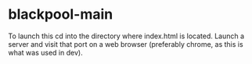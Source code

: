# blackpool-main

To launch this cd into the directory where index.html is located. Launch a server and visit that port on a web browser (preferably chrome, as this is what was used in dev).

  
